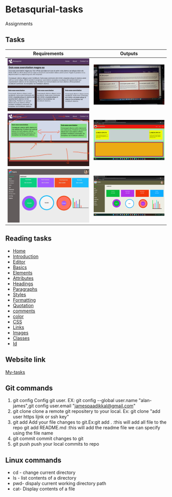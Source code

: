 # Betasqurial-tasks

Assignments

## Tasks

| Requirements                     | Outputs                      |
| -------------------------------- | ---------------------------- |
| ![task-2](taskImages/image2.jpg) | ![out-2](outImages/pic2.jpg) |
| ![task-3](taskImages/image3.jpg) | ![out-2](outImages/pic3.png) |
| ![task-4](taskImages/image4.jpg) | ![out-2](outImages/pic4.png) |

## Reading tasks

- [Home](https://www.w3schools.com/html/default.asp)
- [Introduction](https://www.w3schools.com/html/html_intro.asp)
- [Editor](https://www.w3schools.com/html/html_editors.asp)
- [Basics](https://www.w3schools.com/html/html_basic.asp)
- [Elements](https://www.w3schools.com/html/html_elements.asp)
- [Attributes](https://www.w3schools.com/html/html_attributes.asp)
- [Headings](https://www.w3schools.com/html/html_headings.asp)
- [Paragraphs](https://www.w3schools.com/html/html_paragraphs.asp)
- [Styles](https://www.w3schools.com/html/html_styles.asp)
- [Formatting](https://www.w3schools.com/html/html_formatting.asp)
- [Quotation](https://www.w3schools.com/html/html_quotation_elements.asp)
- [comments](https://www.w3schools.com/html/html_comments.asp)
- [color](https://www.w3schools.com/html/html_colors.asp)
- [CSS](https://www.w3schools.com/html/html_css.asp)
- [Links](https://www.w3schools.com/html/html_links.asp)
- [Images](https://www.w3schools.com/html/html_images.asp)
- [Classes](https://www.w3schools.com/html/html_classes.asp)
- [Id](https://www.w3schools.com/html/html_id.asp)

## Website link

[My-tasks](https://alanjamesjacob.github.io/betasqurial-/)

## Git commands

1. git config Config git user. EX: git config --global user.name "alan-james",git config user.email "jamespaadikkal@gmail.com"
2. git clone clone a remote git repositery to your local. Ex: git clone "add user https lijnk or ssh key"
3. git add Add your file changes to git.Ex:git add . :this will add all file to the repo git add README.md :this will add the readme file we can specify using the file name
4. git commit commit changes to git
5. git push push your local commits to repo

## Linux commands

- cd - change current directory
- ls - list contents of a directory
- pwd- dispaly current working directory path
- cat- Display contents of a file
